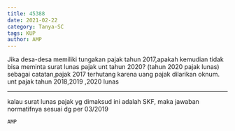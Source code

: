 ```yaml
---
title: 45388
date: 2021-02-22
category: Tanya-SC
tags: KUP
author: AMP
---
```


Jika desa-desa memiliki tungakan pajak tahun 2017,apakah kemudian tidak bisa meminta surat lunas pajak unt tahun 2020? (tahun 2020 pajak lunas) sebagai catatan,pajak 2017 terhutang karena uang pajak dilarikan oknum. unt pajak tahun 2018,2019 ,2020 lunas

---

kalau surat lunas pajak yg dimaksud ini adalah SKF, maka jawaban normatifnya sesuai dg per 03/2019

`AMP`
